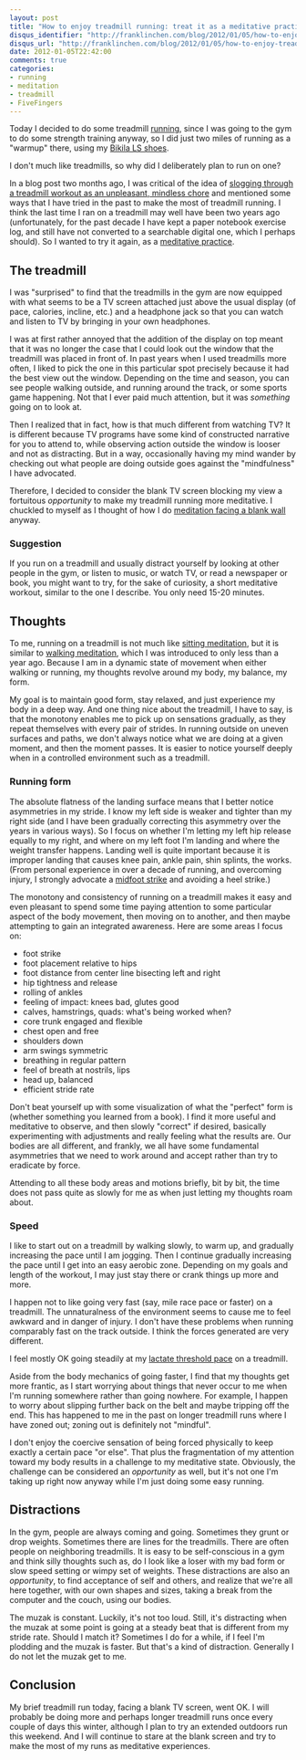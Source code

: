 ```yaml
---
layout: post
title: "How to enjoy treadmill running: treat it as a meditative practice"
disqus_identifier: "http://franklinchen.com/blog/2012/01/05/how-to-enjoy-treadmill-running-treat-it-as-a-meditative-practice/"
disqus_url: "http://franklinchen.com/blog/2012/01/05/how-to-enjoy-treadmill-running-treat-it-as-a-meditative-practice/"
date: 2012-01-05T22:42:00
comments: true
categories:
- running
- meditation
- treadmill
- FiveFingers
---
```

Today I decided to do some treadmill [running](/categories/running), since I was going to the gym to do some strength training anyway, so I did just two miles of running as a "warmup" there, using my [Bikila LS shoes](/blog/2012/01/02/new-experiment-for-a-new-year-winter-running-in-vibram-fivefingers-shoes/).

I don't much like treadmills, so why did I deliberately plan to run on one?

<!--more-->

In a blog post two months ago, I was critical of the idea of [slogging through a treadmill workout as an unpleasant, mindless chore](/blog/2011/11/04/against-just-putting-in-the-time/) and mentioned some ways that I have tried in the past to make the most of treadmill running. I think the last time I ran on a treadmill may well have been two years ago (unfortunately, for the past decade I have kept a paper notebook exercise log, and still have not converted to a searchable digital one, which I perhaps should). So I wanted to try it again, as a [meditative practice](/categories/meditation/).

## The treadmill

I was "surprised" to find that the treadmills in the gym are now equipped with what seems to be a TV screen attached just above the usual display (of pace, calories, incline, etc.) and a headphone jack so that you can watch and listen to TV by bringing in your own headphones.

I was at first rather annoyed that the addition of the display on top meant that it was no longer the case that I could look out the window that the treadmill was placed in front of. In past years when I used treadmills more often, I liked to pick the one in this particular spot precisely because it had the best view out the window. Depending on the time and season, you can see people walking outside, and running around the track, or some sports game happening. Not that I ever paid much attention, but it was *something* going on to look at.

Then I realized that in fact, how is that much different from watching TV? It is different because TV programs have some kind of constructed narrative for you to attend to, while observing action outside the window is looser and not as distracting. But in a way, occasionally having my mind wander by checking out what people are doing outside goes against the "mindfulness" I have advocated.

Therefore, I decided to consider the blank TV screen blocking my view a fortuitous *opportunity* to make my treadmill running more meditative. I chuckled to myself as I thought of how I do [meditation facing a blank wall](/blog/2011/09/28/staring-at-the-wall-with-nowhere-to-go/) anyway.

### Suggestion

If you run on a treadmill and usually distract yourself by looking at other people in the gym, or listen to music, or watch TV, or read a newspaper or book, you might want to try, for the sake of curiosity, a short meditative workout, similar to the one I describe. You only need 15-20 minutes.

## Thoughts

To me, running on a treadmill is not much like [sitting meditation](http://en.wikipedia.org/wiki/Zazen), but it is similar to [walking meditation](http://en.wikipedia.org/wiki/Kinhin), which I was introduced to only less than a year ago. Because I am in a dynamic state of movement when either walking or running, my thoughts revolve around my body, my balance, my form.

My goal is to maintain good form, stay relaxed, and just experience my body in a deep way. And one thing nice about the treadmill, I have to say, is that the monotony enables me to pick up on sensations gradually, as they repeat themselves with every pair of strides. In running outside on uneven surfaces and paths, we don't always notice what we are doing at a given moment, and then the moment passes. It is easier to notice yourself deeply when in a controlled environment such as a treadmill.

### Running form

The absolute flatness of the landing surface means that I better notice asymmetries in my stride. I know my left side is weaker and tighter than my right side (and I have been gradually correcting this asymmetry over the years in various ways). So I focus on whether I'm letting my left hip release equally to my right, and where on my left foot I'm landing and where the weight transfer happens. Landing well is quite important because it is improper landing that causes knee pain, ankle pain, shin splints, the works. (From personal experience in over a decade of running, and overcoming injury, I strongly advocate a [midfoot strike](http://www.chirunning.com/chi-library/article/running-with-a-midfoot-strike-vs-running-on-the-balls-of-your-feet/) and avoiding a heel strike.)

The monotony and consistency of running on a treadmill makes it easy and even pleasant to spend some time paying attention to some particular aspect of the body movement, then moving on to another, and then maybe attempting to gain an integrated awareness. Here are some areas I focus on:

- foot strike
- foot placement relative to hips
- foot distance from center line bisecting left and right
- hip tightness and release
- rolling of ankles
- feeling of impact: knees bad, glutes good
- calves, hamstrings, quads: what's being worked when?
- core trunk engaged and flexible
- chest open and free
- shoulders down
- arm swings symmetric
- breathing in regular pattern
- feel of breath at nostrils, lips
- head up, balanced
- efficient stride rate

Don't beat yourself up with some visualization of what the "perfect" form is (whether something you learned from a book). I find it more useful and meditative to observe, and then slowly "correct" if desired, basically experimenting with adjustments and really feeling what the results are. Our bodies are all different, and frankly, we all have some fundamental asymmetries that we need to work around and accept rather than try to eradicate by force.

Attending to all these body areas and motions briefly, bit by bit, the time does not pass quite as slowly for me as when just letting my thoughts roam about.

### Speed

I like to start out on a treadmill by walking slowly, to warm up, and gradually increasing the pace until I am jogging. Then I continue gradually increasing the pace until I get into an easy aerobic zone. Depending on my goals and length of the workout, I may just stay there or crank things up more and more.

I happen not to like going very fast (say, mile race pace or faster) on a treadmill. The unnaturalness of the environment seems to cause me to feel awkward and in danger of injury. I don't have these problems when running comparably fast on the track outside. I think the forces generated are very different.

I feel mostly OK going steadily at my [lactate threshold pace](http://runningtimes.com/Article.aspx?ArticleID=7479) on a treadmill.

Aside from the body mechanics of going faster, I find that my thoughts get more frantic, as I start worrying about things that never occur to me when I'm running somewhere rather than going nowhere. For example, I happen to worry about slipping further back on the belt and maybe tripping off the end. This has happened to me in the past on longer treadmill runs where I have zoned out; zoning out is definitely not "mindful".

I don't enjoy the coercive sensation of being forced physically to keep exactly a certain pace "or else". That plus the fragmentation of my attention toward my body results in a challenge to my meditative state. Obviously, the challenge can be considered an *opportunity* as well, but it's not one I'm taking up right now anyway while I'm just doing some easy running.

## Distractions

In the gym, people are always coming and going. Sometimes they grunt or drop weights. Sometimes there are lines for the treadmills. There are often people on neighboring treadmills. It is easy to be self-conscious in a gym and think silly thoughts such as, do I look like a loser with my bad form or slow speed setting or wimpy set of weights. These distractions are also an *opportunity*, to find acceptance of self and others, and realize that we're all here together, with our own shapes and sizes, taking a break from the computer and the couch, using our bodies.

The muzak is constant. Luckily, it's not too loud. Still, it's distracting when the muzak at some point is going at a steady beat that is different from my stride rate. Should I match it? Sometimes I do for a while, if I feel I'm plodding and the muzak is faster. But that's a kind of distraction. Generally I do not let the muzak get to me.

## Conclusion

My brief treadmill run today, facing a blank TV screen, went OK. I will probably be doing more and perhaps longer treadmill runs once every couple of days this winter, although I plan to try an extended outdoors run this weekend. And I will continue to stare at the blank screen and try to make the most of my runs as meditative experiences.
